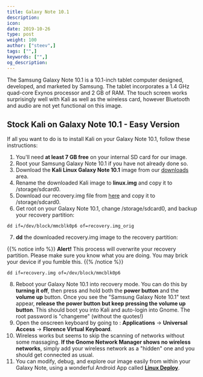 ```yaml
---
title: Galaxy Note 10.1
description:
icon:
date: 2019-10-26
type: post
weight: 100
author: ["steev",]
tags: ["",]
keywords: ["",]
og_description:
---
```


The Samsung Galaxy Note 10.1 is a 10.1-inch tablet computer designed, developed, and marketed by Samsung. The tablet incorporates a 1.4 GHz quad-core Exynos processor and 2 GB of RAM. The touch screen works surprisingly well with Kali as well as the wireless card, however Bluetooth and audio are not yet functional on this image.

## Stock Kali on Galaxy Note 10.1 - Easy Version

If all you want to do is to install Kali on your Galaxy Note 10.1, follow these instructions:

1. You'll need **at least 7 GB free** on your internal SD card for our image.
2. Root your Samsung Galaxy Note 10.1 if you have not already done so.
3. Download the **Kali Linux Galaxy Note 10.1** image from our [downloads](https://www.offensive-security.com/kali-linux-vmware-arm-image-download/) area.
4. Rename the downloaded Kali image to **linux.img** and copy it to /storage/sdcard0.
5. Download our recovery.img file from [here](https://www.kali.org/docs/downloads/recovery.img) and copy it to /storage/sdcard0.
6. Get root on your Galaxy Note 10.1, change /storage/sdcard0, and backup your recovery partition:

```
dd if=/dev/block/mmcblk0p6 of=recovery.img_orig
```

7. **dd** the downloaded recovery.img image to the recovery partition:

{{% notice info %}}
**Alert!** This process will overwrite your recovery partition. Please make sure you know what you are doing. You may brick your device if you fumble this.
{{% /notice %}}

```
dd if=recovery.img of=/dev/block/mmcblk0p6
```

8. Reboot your Galaxy Note 10.1 into recovery mode. You can do this by **turning it off**, then press and hold both the **power button** and the **volume up** button. Once you see the "Samsung Galaxy Note 10.1" text appear, **release the power button but keep pressing the volume up button**. This should boot you into Kali and auto-login into Gnome. The root password is "changeme" (without the quotes!)
9. Open the onscreen keyboard by going to : **Applications** -> **Universal Access** -> **Florence Virtual Keyboard**.
10. Wireless works but seems to skip the scanning of networks without some massaging. **If the Gnome Network Manager shows no wireless networks**, simply add your wireless network as a "hidden" one and you should get connected as usual.
11. You can modify, debug, and explore our image easily from within your Galaxy Note, using a wonderful Android App called **[Linux Deploy](https://play.google.com/store/apps/details?id=ru.meefik.linuxdeploy&hl=en)**.
